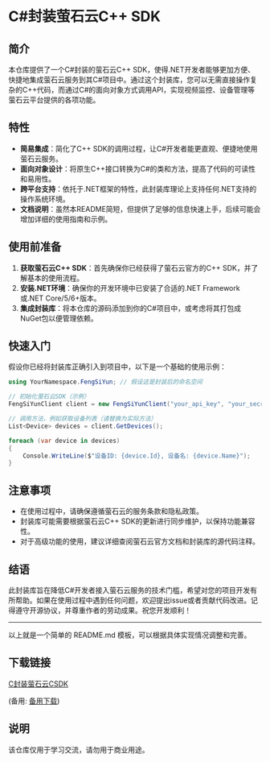 # C#封装萤石云C++ SDK

## 简介

本仓库提供了一个C#封装的萤石云C++ SDK，使得.NET开发者能够更加方便、快捷地集成萤石云服务到其C#项目中。通过这个封装库，您可以无需直接操作复杂的C++代码，而通过C#的面向对象方式调用API，实现视频监控、设备管理等萤石云平台提供的各项功能。

## 特性

- **简易集成**：简化了C++ SDK的调用过程，让C#开发者能更直观、便捷地使用萤石云服务。
- **面向对象设计**：将原生C++接口转换为C#的类和方法，提高了代码的可读性和易用性。
- **跨平台支持**：依托于.NET框架的特性，此封装库理论上支持任何.NET支持的操作系统环境。
- **文档说明**：虽然本README简短，但提供了足够的信息快速上手，后续可能会增加详细的使用指南和示例。

## 使用前准备

1. **获取萤石云C++ SDK**：首先确保你已经获得了萤石云官方的C++ SDK，并了解基本的使用流程。
2. **安装.NET环境**：确保你的开发环境中已安装了合适的.NET Framework或.NET Core/5/6+版本。
3. **集成封装库**：将本仓库的源码添加到你的C#项目中，或考虑将其打包成NuGet包以便管理依赖。

## 快速入门

假设你已经将封装库正确引入到项目中，以下是一个基础的使用示例：

```csharp
using YourNamespace.FengSiYun; // 假设这是封装后的命名空间

// 初始化萤石云SDK（示例）
FengSiYunClient client = new FengSiYunClient("your_api_key", "your_secret_key");

// 调用方法，例如获取设备列表（请替换为实际方法）
List<Device> devices = client.GetDevices();

foreach (var device in devices)
{
    Console.WriteLine($"设备ID: {device.Id}, 设备名: {device.Name}");
}
```

## 注意事项

- 在使用过程中，请确保遵循萤石云的服务条款和隐私政策。
- 封装库可能需要根据萤石云C++ SDK的更新进行同步维护，以保持功能兼容性。
- 对于高级功能的使用，建议详细查阅萤石云官方文档和封装库的源代码注释。

## 结语

此封装库旨在降低C#开发者接入萤石云服务的技术门槛，希望对您的项目开发有所帮助。如果在使用过程中遇到任何问题，欢迎提出issue或者贡献代码改进。记得遵守开源协议，并尊重作者的劳动成果。祝您开发顺利！

---

以上就是一个简单的 README.md 模板，可以根据具体实现情况调整和完善。

## 下载链接
[C封装萤石云CSDK](https://pan.quark.cn/s/8faa06a6e0c4) 

(备用: [备用下载](https://pan.baidu.com/s/1M8QeGdhRozBmgBSnWfx67g?pwd=1234))

## 说明

该仓库仅用于学习交流，请勿用于商业用途。
